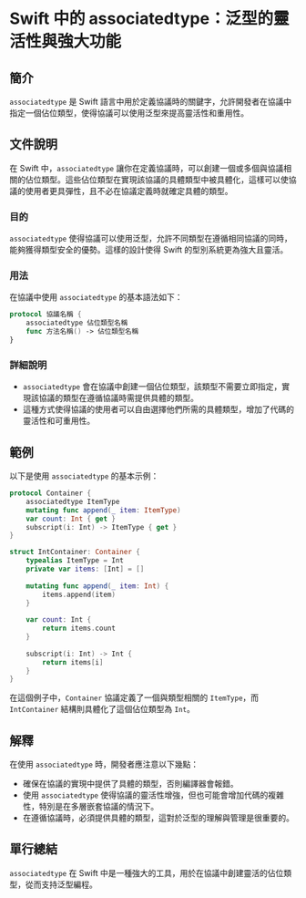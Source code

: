 <!--
Meta Description: # Swift 中的 associatedtype：泛型的靈活性與強大功能 ## 簡介 `associatedtype` 是 Swift 語言中用於定義協議時的關鍵字，允許開發者在協議中指定一個佔位類型，使得協議可以使用泛型來提高靈活性和重用性。 ## 文件說明 在 Swift 中，`associa...
Meta Keywords: associatedtype, int, swift, itemtype, items
-->

# Swift 中的 associatedtype：泛型的靈活性與強大功能

## 簡介
`associatedtype` 是 Swift 語言中用於定義協議時的關鍵字，允許開發者在協議中指定一個佔位類型，使得協議可以使用泛型來提高靈活性和重用性。

## 文件說明
在 Swift 中，`associatedtype` 讓你在定義協議時，可以創建一個或多個與協議相關的佔位類型。這些佔位類型在實現該協議的具體類型中被具體化，這樣可以使協議的使用者更具彈性，且不必在協議定義時就確定具體的類型。

### 目的
`associatedtype` 使得協議可以使用泛型，允許不同類型在遵循相同協議的同時，能夠獲得類型安全的優勢。這樣的設計使得 Swift 的型別系統更為強大且靈活。

### 用法
在協議中使用 `associatedtype` 的基本語法如下：

```swift
protocol 協議名稱 {
    associatedtype 佔位類型名稱
    func 方法名稱() -> 佔位類型名稱
}
```

### 詳細說明
- `associatedtype` 會在協議中創建一個佔位類型，該類型不需要立即指定，實現該協議的類型在遵循協議時需提供具體的類型。
- 這種方式使得協議的使用者可以自由選擇他們所需的具體類型，增加了代碼的靈活性和可重用性。

## 範例
以下是使用 `associatedtype` 的基本示例：

```swift
protocol Container {
    associatedtype ItemType
    mutating func append(_ item: ItemType)
    var count: Int { get }
    subscript(i: Int) -> ItemType { get }
}

struct IntContainer: Container {
    typealias ItemType = Int
    private var items: [Int] = []
    
    mutating func append(_ item: Int) {
        items.append(item)
    }
    
    var count: Int {
        return items.count
    }
    
    subscript(i: Int) -> Int {
        return items[i]
    }
}
```

在這個例子中，`Container` 協議定義了一個與類型相關的 `ItemType`，而 `IntContainer` 結構則具體化了這個佔位類型為 `Int`。

## 解釋
在使用 `associatedtype` 時，開發者應注意以下幾點：
- 確保在協議的實現中提供了具體的類型，否則編譯器會報錯。
- 使用 `associatedtype` 使得協議的靈活性增強，但也可能會增加代碼的複雜性，特別是在多層嵌套協議的情況下。
- 在遵循協議時，必須提供具體的類型，這對於泛型的理解與管理是很重要的。

## 單行總結
`associatedtype` 在 Swift 中是一種強大的工具，用於在協議中創建靈活的佔位類型，從而支持泛型編程。